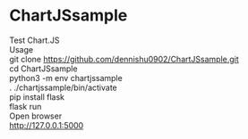 # ChartJSsample
Test Chart.JS  
Usage  
  git clone https://github.com/dennishu0902/ChartJSsample.git  
  cd ChartJSsample    
  python3 -m env chartjssample  
  . ./chartjssample/bin/activate  
  pip install flask  
  flask run  
  Open browser  
  http://127.0.0.1:5000 
